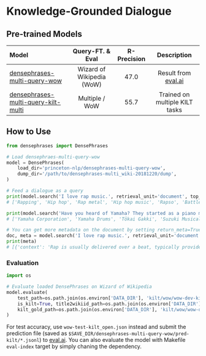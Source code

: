 # Knowledge-Grounded Dialogue

## Pre-trained Models
|              Model              | Query-FT. & Eval | R-Precision| Description |
|:-------------------------------|:--------:|:--------:|:--------:|
| [densephrases-multi-query-wow](https://huggingface.co/princeton-nlp/densephrases-multi-query-wow) | Wizard of Wikipedia (WoW) | 47.0 | Result from [eval.ai](https://eval.ai/web/challenges/challenge-page/689/overview) |
| [densephrases-multi-query-kilt-multi](https://huggingface.co/princeton-nlp/densephrases-multi-query-kilt-multi) | Multiple / WoW | 55.7 | Trained on multiple KILT tasks |

## How to Use
```python
from densephrases import DensePhrases

# Load densephraes-multi-query-wow
model = DensePhrases(
    load_dir='princeton-nlp/densephrases-multi-query-wow',
    dump_dir='/path/to/densephrases-multi_wiki-20181220/dump',
)

# Feed a dialogue as a query
print(model.search('I love rap music.', retrieval_unit='document', top_k=10))
# ['Rapping', 'Hip hop', 'Rap metal', 'Hip hop music', 'Rapso', 'Battle rap', 'Rape', 'Eurodance', 'Chopper (rap)', 'Rape culture']

print(model.search('Have you heard of Yamaha? They started as a piano manufacturer in 1887!', retrieval_unit='document', top_k=5))
# ['Yamaha Corporation', 'Yamaha Drums', 'Tōkai Gakki', 'Suzuki Musical Instrument Corporation', 'Supermoto']

# You can get more metadata on the document by setting return_meta=True
doc, meta = model.search('I love rap music.', retrieval_unit='document', top_k=1, return_meta=True)
print(meta)
# [{'context': 'Rap is usually delivered over a beat, typically provided by a DJ, turntablist, ...', 'title': ['Rapping'], 'doc_idx': 4096192, 'start_pos': 647, 'end_pos': 660, 'start_idx': 91, 'end_idx': 93, 'score': 53.58412170410156, ... 'answer': 'hip-hop music'}]
```

### Evaluation
```python
import os

# Evaluate loaded DensePhrases on Wizard of Wikipedia
model.evaluate(
    test_path=os.path.join(os.environ['DATA_DIR'], 'kilt/wow/wow-dev-kilt_open.json'),
    is_kilt=True, title2wikiid_path=os.path.join(os.environ['DATA_DIR'], 'wikidump/title2wikiid.json'),
    kilt_gold_path=os.path.join(os.environ['DATA_DIR'], 'kilt/wow/wow-dev-kilt.jsonl'), agg_strat='opt2', max_query_length=384
)
```

For test accuracy, use `wow-test-kilt_open.json` instead and submit the prediction file (saved as `$SAVE_DIR/densephrases-multi-query-wow/pred-kilt/*.jsonl`) to [eval.ai](https://eval.ai/web/challenges/challenge-page/689/overview).
You can also evaluate the model with Makefile `eval-index` target by simply chaning the dependency.
